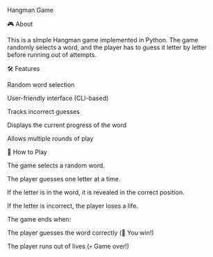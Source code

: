 Hangman Game

🎮 About

This is a simple Hangman game implemented in Python. The game randomly selects a word, and the player has to guess it letter by letter before running out of attempts.

🛠 Features

Random word selection

User-friendly interface (CLI-based)

Tracks incorrect guesses

Displays the current progress of the word

Allows multiple rounds of play

📜 How to Play

The game selects a random word.

The player guesses one letter at a time.

If the letter is in the word, it is revealed in the correct position.

If the letter is incorrect, the player loses a life.

The game ends when:

The player guesses the word correctly (🎉 You win!)

The player runs out of lives (💀 Game over!)
